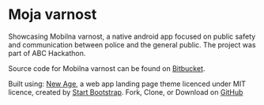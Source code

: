 # Moja varnost

Showcasing Mobilna varnost, a native android app focused on public safety and communication between police and the general public. The project was part of ABC Hackathon.

Source code for Mobilna varnost can be found on [Bitbucket](https://bitbucket.org/tilen-kavcic/hackaton-sveps).

Built using: [New Age](http://startbootstrap.com/template-overviews/new-age/), a web app landing page theme licenced under MIT licence, created by [Start Bootstrap](http://startbootstrap.com/). Fork, Clone, or Download on [GitHub](https://github.com/BlackrockDigital/startbootstrap-new-age)
